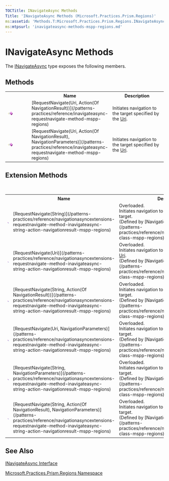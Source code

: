 ```yaml
---
TOCTitle: INavigateAsync Methods
Title: 'INavigateAsync Methods (Microsoft.Practices.Prism.Regions)'
ms:assetid: 'Methods.T:Microsoft.Practices.Prism.Regions.INavigateAsync'
ms:mtpsurl: 'inavigateasync-methods-mspp-regions.md'
---
```


# INavigateAsync Methods

The [INavigateAsync](https://msdn.microsoft.com/library/microsoft.practices.prism.regions.inavigateasync) type exposes the following members.

## Methods

<table>
<colgroup>
<col width="20%" />
<col width="40%" />
<col width="40%" />
</colgroup>

<tbody><tr>
<th>
							&nbsp;
						</th>
<th>Name</th>
<th>Description</th>
</tr>
<tr>
  <td>

![](/patterns-practices/reference/images/public-method.gif "Public method")
    
  </td>
  <td>
    [RequestNavigate(Uri, Action(Of NavigationResult))](/patterns-practices/reference/inavigateasync-requestnavigate-method-mspp-regions)
  </td>
  <td>
    <div>
Initiates navigation to the target specified by the <a href="http://msdn.microsoft.com/en-us/library/txt7706a" target="_blank">Uri</a>.
</div>
  </td>
</tr>
<tr>
  <td>

![](/patterns-practices/reference/images/public-method.gif "Public method")
  </td>
  <td>
    [RequestNavigate(Uri, Action(Of NavigationResult), NavigationParameters)](/patterns-practices/reference/inavigateasync-requestnavigate-method-mspp-regions)
  </td>
  <td>
    <div>
Initiates navigation to the target specified by the <a href="http://msdn.microsoft.com/en-us/library/txt7706a" target="_blank">Uri</a>.
</div>
  </td>
</tr>
</tbody>
</table>

## Extension Methods
 
<table>
<tbody>
<colgroup>
<col width="20%" />
<col width="40%" />
<col width="40%" />
</colgroup>

<tr>
<th>
&nbsp;
</th>
<th>Name</th>
<th>Description</th>
</tr>
<tr>
<td>

![Public Extension Method](/patterns-practices/reference/images/pubextension.gif)
</td>
<td>
[RequestNavigate(String)](/patterns-practices/reference/navigationasyncextensions-requestnavigate-method-inavigateasync-string-action-navigationresult-mspp-regions)
</td>
<td>Overloaded.<div>
Initiates navigation to the target specified by the target</span>.
</div> (Defined by [NavigationAsyncExtensions](/patterns-practices/reference/navigationasyncextensions-class-mspp-regions).)</td>
</tr>
<tr>
<td>

![Public Extension Method](/patterns-practices/reference/images/pubextension.gif)
</td>
<td>
[RequestNavigate(Uri)](/patterns-practices/reference/navigationasyncextensions-requestnavigate-method-inavigateasync-string-action-navigationresult-mspp-regions)
</td>
<td>Overloaded.<div>
Initiates navigation to the target specified by the <a href="http://msdn.microsoft.com/en-us/library/txt7706a" target="_blank">Uri</a>.
</div> (Defined by [NavigationAsyncExtensions](/patterns-practices/reference/navigationasyncextensions-class-mspp-regions).)</td>
</tr>
<tr>
<td>

![Public Extension Method](/patterns-practices/reference/images/pubextension.gif)
</td>
<td>
[RequestNavigate(String, Action(Of NavigationResult))](/patterns-practices/reference/navigationasyncextensions-requestnavigate-method-inavigateasync-string-action-navigationresult-mspp-regions)
</td>
<td>Overloaded.<div>
Initiates navigation to the target specified by the target.
</div> (Defined by [NavigationAsyncExtensions](/patterns-practices/reference/navigationasyncextensions-class-mspp-regions).)</td>
</tr>
<tr>
<td>

![Public Extension Method](/patterns-practices/reference/images/pubextension.gif)
</td>
<td>
[RequestNavigate(Uri, NavigationParameters)](/patterns-practices/reference/navigationasyncextensions-requestnavigate-method-inavigateasync-string-action-navigationresult-mspp-regions)
</td>
<td>Overloaded.<div>
Initiates navigation to the target specified by the target.
</div> (Defined by [NavigationAsyncExtensions](/patterns-practices/reference/navigationasyncextensions-class-mspp-regions).)</td>
</tr>
<tr>
<td>

![Public Extension Method](/patterns-practices/reference/images/pubextension.gif)
</td>
<td>
[RequestNavigate(String, NavigationParameters)](/patterns-practices/reference/navigationasyncextensions-requestnavigate-method-inavigateasync-string-action-navigationresult-mspp-regions)
</td>
<td>Overloaded.<div>
Initiates navigation to the target specified by the target.
</div> (Defined by [NavigationAsyncExtensions](/patterns-practices/reference/navigationasyncextensions-class-mspp-regions).)</td>
</tr>
<tr>
<td>

![Public Extension Method](/patterns-practices/reference/images/pubextension.gif)
</td>
<td>
[RequestNavigate(String, Action(Of NavigationResult), NavigationParameters)](/patterns-practices/reference/navigationasyncextensions-requestnavigate-method-inavigateasync-string-action-navigationresult-mspp-regions)
</td>
<td>Overloaded.<div>
Initiates navigation to the target specified by the target.
</div> (Defined by [NavigationAsyncExtensions](/patterns-practices/reference/navigationasyncextensions-class-mspp-regions).)</td>
</tr>
</tbody>
</table>

## See Also

[INavigateAsync Interface](/patterns-practices/reference/inavigateasync-interface-mspp-regions)

[Microsoft.Practices.Prism.Regions Namespace](/patterns-practices/reference/mspp-regions-namespace)
